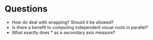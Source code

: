 # Questions

* How do deal with wrapping? Should it be allowed?
* Is there a benefit to computing independent visual roots in parallel?
* What exactly does * as a secondary axis measure?
